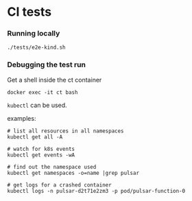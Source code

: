 # CI tests

### Running locally

```
./tests/e2e-kind.sh
```

### Debugging the test run

Get a shell inside the ct container
```
docker exec -it ct bash
```

`kubectl` can be used.

examples:
```
# list all resources in all namespaces
kubectl get all -A

# watch for k8s events
kubectl get events -wA

# find out the namespace used
kubectl get namespaces -o=name |grep pulsar

# get logs for a crashed container
kubectl logs -n pulsar-d2t71e2zm3 -p pod/pulsar-function-0
```
